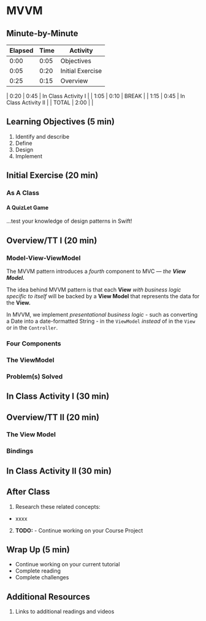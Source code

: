 # MVVM

<!-- INSTRUCTOR NOTES:
1) For the QuizLet Game in the Initial Exercise:
- the URL is https://quizlet.com/_6hmrxi

2) For Activity 1:
- xxxx
3) for Activity 2:
- xxx
-->

## Minute-by-Minute

| **Elapsed** | **Time**  | **Activity**              |
| ----------- | --------- | ------------------------- |
| 0:00        | 0:05      | Objectives                |
| 0:05        | 0:20      | Initial Exercise          |
| 0:25        | 0:15      | Overview                  |

| 0:20        | 0:45      | In Class Activity I       |
| 1:05        | 0:10      | BREAK                     |
| 1:15        | 0:45      | In Class Activity II      |
| TOTAL       | 2:00      |                           |


## Learning Objectives (5 min)

1. Identify and describe
1. Define
1. Design
1. Implement

## Initial Exercise (20 min)

### As A Class

#### A QuizLet Game

...test your knowledge of design patterns in Swift!


## Overview/TT I (20 min)


### Model-View-ViewModel

The MVVM pattern introduces a *fourth* component to MVC — *the* __*View Model.*__

The idea behind MVVM pattern is that each **View** *with business logic specific to itself* will be backed by a **View Model** that represents the data for the **View.**

In MVVM, we implement *presentational business logic* - such as converting a Date into a date-formatted String - in the `ViewModel` *instead* of in the `View` or in the `Controller`.

### Four Components


### The ViewModel



### Problem(s) Solved





## In Class Activity I (30 min)



## Overview/TT II (20 min)


### The View Model



### Bindings



## In Class Activity II (30 min)



## After Class

1. Research these related concepts:

- xxxx

<!-- Binding and MVVM in ios -->


2. **TODO:** - Continue working on your Course Project

## Wrap Up (5 min)

- Continue working on your current tutorial
- Complete reading
- Complete challenges

## Additional Resources

1. Links to additional readings and videos
